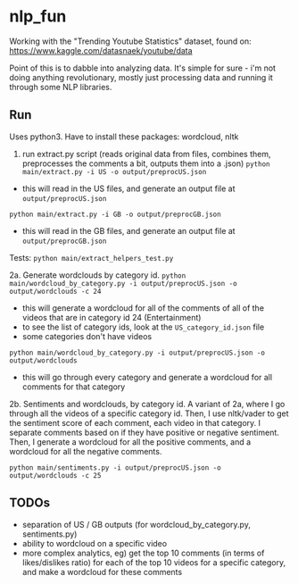 # nlp_fun
Working with the "Trending Youtube Statistics" dataset, found on: https://www.kaggle.com/datasnaek/youtube/data

Point of this is to dabble into analyzing data. It's simple for sure - i'm not doing anything revolutionary, mostly just processing data and running it through some NLP libraries.

## Run
Uses python3.
Have to install these packages: wordcloud, nltk

1. run extract.py script (reads original data from files, combines them, preprocesses the comments a bit, outputs them into a .json)
`python main/extract.py -i US -o output/preprocUS.json`
- this will read in the US files, and generate an output file at `output/preprocUS.json`

`python main/extract.py -i GB -o output/preprocGB.json`
- this will read in the GB files, and generate an output file at `output/preprocGB.json`

Tests:
`python main/extract_helpers_test.py`

2a. Generate wordclouds by category id.
`python main/wordcloud_by_category.py -i output/preprocUS.json -o output/wordclouds -c 24`
- this will generate a wordcloud for all of the comments of all of the videos that are in category id 24 (Entertainment)
- to see the list of category ids, look at the `US_category_id.json` file
- some categories don't have videos

`python main/wordcloud_by_category.py -i output/preprocUS.json -o output/wordclouds`
- this will go through every category and generate a wordcloud for all comments for that category

2b. Sentiments and wordclouds, by category id.
A variant of 2a, where I go through all the videos of a specific category id.
Then, I use nltk/vader to get the sentiment score of each comment, each video in that category.
I separate comments based on if they have positive or negative sentiment.
Then, I generate a wordcloud for all the positive comments, and a wordcloud for all the negative comments.

`python main/sentiments.py -i output/preprocUS.json -o output/wordclouds -c 25`

## TODOs
- separation of US / GB outputs (for wordcloud_by_category.py, sentiments.py)
- ability to wordcloud on a specific video
- more complex analytics, eg) get the top 10 comments (in terms of likes/dislikes ratio) for each of the top 10 videos for a specific category, and make a wordcloud for these comments